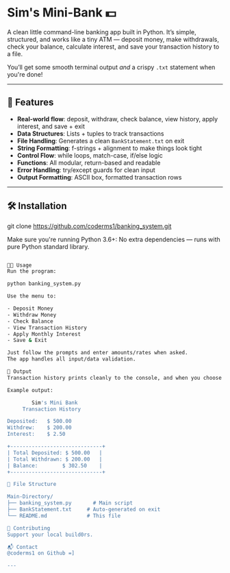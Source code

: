 # Sim's Mini-Bank 💵

A clean little command-line banking app built in Python. 
It’s simple, structured, and works like a tiny ATM — deposit money, 
make withdrawals, check your balance, calculate interest, 
and save your transaction history to a file.

You’ll get some smooth terminal output *and* a crispy `.txt` statement when you're done!

---

## 🚀 Features

- **Real-world flow**: deposit, withdraw, check balance, view history, apply interest, and save + exit
- **Data Structures**: Lists + tuples to track transactions
- **File Handling**: Generates a clean `BankStatement.txt` on exit
- **String Formatting**: f-strings + alignment to make things look tight
- **Control Flow**: while loops, match-case, if/else logic
- **Functions**: All modular, return-based and readable
- **Error Handling**: try/except guards for clean input
- **Output Formatting**: ASCII box, formatted transaction rows

---

## 🛠️ Installation

git clone https://github.com/coderms1/banking_system.git

Make sure you're running Python 3.6+:
No extra dependencies — runs with pure Python standard library.

```bash

🧑‍💻 Usage
Run the program:

python banking_system.py

Use the menu to:

- Deposit Money
- Withdraw Money
- Check Balance
- View Transaction History
- Apply Monthly Interest
- Save & Exit

Just follow the prompts and enter amounts/rates when asked.
The app handles all input/data validation.

📄 Output
Transaction history prints cleanly to the console, and when you choose option 6, a .txt file (BankStatement.txt) is created with a full summary.

Example output:

        Sim's Mini Bank        
     Transaction History       

Deposited:   $ 500.00
Withdrew:    $ 200.00
Interest:    $ 2.50

+------------------------------+
| Total Deposited: $ 500.00   |
| Total Withdrawn: $ 200.00   |
| Balance:        $ 302.50    |
+------------------------------+

📁 File Structure

Main-Directory/
├── banking_system.py       # Main script
├── BankStatement.txt     # Auto-generated on exit
└── README.md             # This file

🙌 Contributing
Support your local build0rs.

📬 Contact
@coderms1 on Github =]

---
